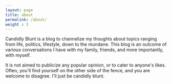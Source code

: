 ```yaml
---
layout: page
title: about
permalink: /about/
weight : 3
---
```


Candidly Blunt is a blog to channelize my thoughts about topics ranging from life, politics, lifestyle, down to the mundane. This blog is an outcome of various conversations I have with my family, friends, and more importantly, with myself. 

It is not aimed to publicize any popular opinion, or to cater to anyone's likes. Often, you'll find yourself on the other side of the fence, and you are welcome to disagree. I'll just be candidly blunt.
